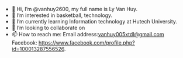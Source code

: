 - 👋 Hi, I’m @vanhuy2600, my full name is Ly Van Huy.
- 👀 I’m interested in basketball, technology.
- 🌱 I’m currently learning Information technology at Hutech University.
- 💞️ I’m looking to collaborate on 
- 📫 How to reach me:
Email address:vanhuy005xtdl@gmail.com
Facebook: https://www.facebook.com/profile.php?id=100013287556526.

<!---
vanhuy2600/vanhuy2600 is a ✨ special ✨ repository because its `README.md` (this file) appears on your GitHub profile.
You can click the Preview link to take a look at your changes.
--->
